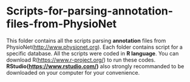 # Scripts-for-parsing-annotation-files-from-PhysioNet

This folder contains all the scripts parsing **annotation** files from PhysioNet(http://www.physionet.org).
Each folder contains script for a specific database. 
All the scripts were coded in **R language**. You can download R(https://www.r-project.org/) to run these codes.
**RStudio(https://www.rstudio.com/)** also strongly recommanded to be downloaded on your computer for your convenience.
